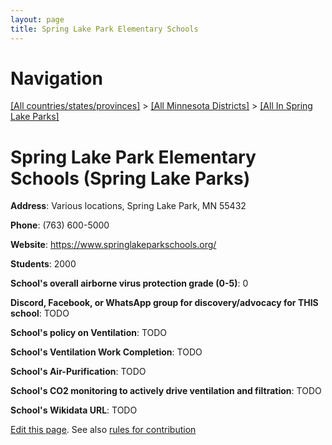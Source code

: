```yaml
---
layout: page
title: Spring Lake Park Elementary Schools
---
```

# Navigation

[[All countries/states/provinces]](../../..) > [[All Minnesota Districts]](../..) > [[All In Spring Lake Parks]](..)

# Spring Lake Park Elementary Schools (Spring Lake Parks)

**Address**: Various locations, Spring Lake Park, MN 55432

**Phone**: (763) 600-5000

**Website**: <https://www.springlakeparkschools.org/>

**Students**: 2000

**School's overall airborne virus protection grade (0-5)**: 0

**Discord, Facebook, or WhatsApp group for discovery/advocacy for THIS school**: TODO

**School's policy on Ventilation**: TODO

**School's Ventilation Work Completion**: TODO

**School's Air-Purification**: TODO

**School's CO2 monitoring to actively drive ventilation and filtration**: TODO

**School's Wikidata URL**: TODO


[Edit this page](https://github.com/ventilate-schools/MN/edit/main/./Spring_Lake_Parks/Spring_Lake_Park_Elementary_Schools.md). See also [rules for contribution](../../../contribution-rules/)